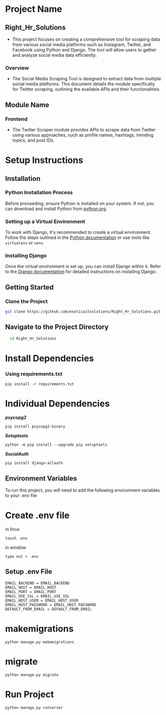 # Project Name
## Right_Hr_Solutions
* This project focuses on creating a comprehensive tool for scraping data from various social media platforms such as Instagram, Twitter, and Facebook using Python and Django. The tool will allow users to gather and analyze social media data efficiently.

### Overview
* The Social Media Scraping Tool is designed to extract data from multiple social media platforms. This document details the module specifically for Twitter scraping, outlining the available APIs and their functionalities.

## Module Name 
### Frontend
* The Twitter Scraper module provides APIs to scrape data from Twitter using various approaches, such as profile names, hashtags, trending topics, and post IDs.


# Setup Instructions

## Installation

### Python Installation Process
Before proceeding, ensure Python is installed on your system. If not, you can download and install Python from [python.org](https://www.python.org/downloads/).

### Setting up a Virtual Environment
To work with Django, it's recommended to create a virtual environment. Follow the steps outlined in the [Python documentation](https://docs.python.org/3/tutorial/venv.html) or use tools like `virtualenv` or `venv`.

### Installing Django
Once the virtual environment is set up, you can install Django within it. Refer to the [Django documentation](https://docs.djangoproject.com/en/stable/intro/install/) for detailed instructions on installing Django.

## Getting Started

### Clone the Project
```bash
git clone https://github.com/exoticaitsolutions/Right_Hr_Solutions.git
```

## Navigate to the Project Directory

```bash
  cd Right_Hr_Solutions
```

# Install Dependencies
### Using requirements.txt
```
pip install -r requirements.txt
```

# Individual Dependencies

***psycopg2***
```
pip install psycopg2-binary
```

***Setuptools***
```
python -m pip install --upgrade pip setuptools
```
***SocialAuth***
```
pip install django-allauth
```

## Environment Variables
 To run this project, you will need to add the following environment variables to your .env file
# Create .env file
in linux
```
touch .env
```
in window 
```
type nul > .env
```
## Setup .env File 
```
EMAIL_BACKEND = EMAIL_BACKEND
EMAIL_HOST = EMAIL_HOST
EMAIL_PORT = EMAIL_PORT
EMAIL_USE_SSL = EMAIL_USE_SSL
EMAIL_HOST_USER = EMAIL_HOST_USER
EMAIL_HOST_PASSWORD = EMAIL_HOST_PASSWORD
DEFAULT_FROM_EMAIL = DEFAULT_FROM_EMAIL
```

# makemigrations
```
python manage.py makemigrations
```

# migrate
```
python manage.py migrate
```

# Run Project
```bash
python manage.py runserver
```



